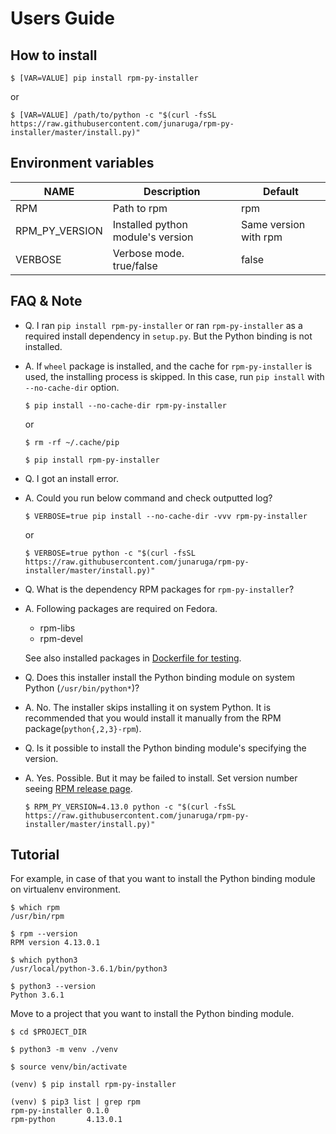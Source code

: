 # Users Guide

## How to install

```
$ [VAR=VALUE] pip install rpm-py-installer
```
or

```
$ [VAR=VALUE] /path/to/python -c "$(curl -fsSL https://raw.githubusercontent.com/junaruga/rpm-py-installer/master/install.py)"
```

## Environment variables

| NAME | Description | Default |
| ---- | ----------- | ------- |
| RPM | Path to rpm | rpm |
| RPM_PY_VERSION | Installed python module's version | Same version with rpm |
| VERBOSE | Verbose mode. true/false | false |


## FAQ & Note

- Q. I ran `pip install rpm-py-installer` or ran `rpm-py-installer` as a required install dependency in `setup.py`. But the Python binding is not installed.
- A. If `wheel` package is installed, and the cache for `rpm-py-installer` is used, the installing process is skipped. In this case, run `pip install` with `--no-cache-dir` option.

  ```
  $ pip install --no-cache-dir rpm-py-installer
  ```

  or

  ```
  $ rm -rf ~/.cache/pip

  $ pip install rpm-py-installer
  ```

- Q. I got an install error.
- A. Could you run below command and check outputted log?

  ```
  $ VERBOSE=true pip install --no-cache-dir -vvv rpm-py-installer
  ```

  or

  ```
  $ VERBOSE=true python -c "$(curl -fsSL https://raw.githubusercontent.com/junaruga/rpm-py-installer/master/install.py)"
  ```

- Q. What is the dependency RPM packages for `rpm-py-installer`?
- A. Following packages are required on Fedora.
  - rpm-libs
  - rpm-devel

  See also installed packages in [Dockerfile for testing](../.travis/Dockerfile).


- Q. Does this installer install the Python binding module on system Python (`/usr/bin/python*`)?
- A. No. The installer skips installing it on system Python.
  It is recommended that you would install it manually from the RPM package(`python{,2,3}-rpm`).


- Q. Is it possible to install the Python binding module's specifying the version.
- A. Yes. Possible. But it may be failed to install. Set version number seeing [RPM release page](https://github.com/rpm-software-management/rpm/releases).

  ```
  $ RPM_PY_VERSION=4.13.0 python -c "$(curl -fsSL https://raw.githubusercontent.com/junaruga/rpm-py-installer/master/install.py)"
  ```

## Tutorial

For example, in case of that you want to install the Python binding module on virtualenv environment.

```
$ which rpm
/usr/bin/rpm

$ rpm --version
RPM version 4.13.0.1
```

```
$ which python3
/usr/local/python-3.6.1/bin/python3

$ python3 --version
Python 3.6.1
```

Move to a project that you want to install the Python binding module.

```
$ cd $PROJECT_DIR

$ python3 -m venv ./venv

$ source venv/bin/activate
```

```
(venv) $ pip install rpm-py-installer
```

```
(venv) $ pip3 list | grep rpm
rpm-py-installer 0.1.0
rpm-python       4.13.0.1
```
